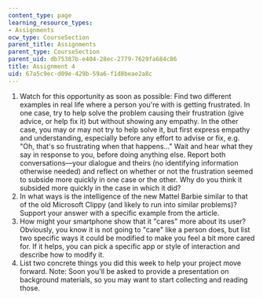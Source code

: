 ```yaml
---
content_type: page
learning_resource_types:
- Assignments
ocw_type: CourseSection
parent_title: Assignments
parent_type: CourseSection
parent_uid: db75387b-e404-28ec-2779-7629fa684c86
title: Assignment 4
uid: 67a5c9ec-d09e-429b-59a6-f1d8beae2a8c
---
```


1.  Watch for this opportunity as soon as possible: Find two different examples in real life where a person you're with is getting frustrated. In one case, try to help solve the problem causing their frustration (give advice, or help fix it) but without showing any empathy. In the other case, you may or may not try to help solve it, but first express empathy and understanding, especially before any effort to advise or fix, e.g. "Oh, that's so frustrating when that happens..." Wait and hear what they say in response to you, before doing anything else. Report both conversations—your dialogue and theirs (no identifying information otherwise needed) and reflect on whether or not the frustration seemed to subside more quickly in one case or the other. Why do you think it subsided more quickly in the case in which it did?
2.  In what ways is the intelligence of the new Mattel Barbie similar to that of the old Microsoft Clippy (and likely to run into similar problems)? Support your answer with a specific example from the article.
3.  How might your smartphone show that it "cares" more about its user? Obviously, you know it is not going to "care" like a person does, but list two specific ways it could be modified to make you feel a bit more cared for. If it helps, you can pick a specific app or style of interaction and describe how to modify it.
4.  List two concrete things you did this week to help your project move forward. Note: Soon you'll be asked to provide a presentation on background materials, so you may want to start collecting and reading those.